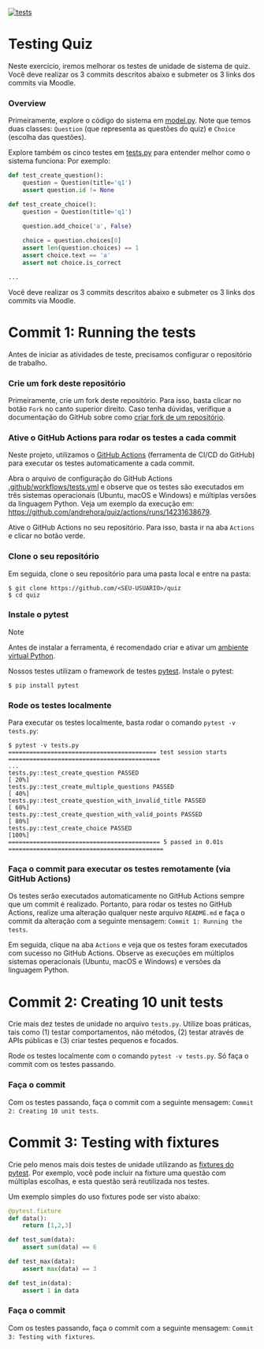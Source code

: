 [![tests](https://github.com/andrehora/quiz/actions/workflows/tests.yml/badge.svg)](https://github.com/andrehora/quiz/actions/workflows/tests.yml)
 
# Testing Quiz

Neste exercício, iremos melhorar os testes de unidade de sistema de quiz.
Você deve realizar os 3 commits descritos abaixo e submeter os 3 links dos commits via Moodle.

### Overview

Primeiramente, explore o código do sistema em [model.py](https://github.com/andrehora/quiz/blob/main/model.py).
Note que temos duas classes: `Question` (que representa as questões do quiz) e `Choice` (escolha das questões).

Explore também os cinco testes em [tests.py](https://github.com/andrehora/quiz/blob/main/tests.py) para entender melhor como o sistema funciona:
Por exemplo:

```python
def test_create_question():
    question = Question(title='q1')
    assert question.id != None

def test_create_choice():
    question = Question(title='q1')
    
    question.add_choice('a', False)

    choice = question.choices[0]
    assert len(question.choices) == 1
    assert choice.text == 'a'
    assert not choice.is_correct

...
```

Você deve realizar os 3 commits descritos abaixo e submeter os 3 links dos commits via Moodle.

# Commit 1: Running the tests

Antes de iniciar as atividades de teste, precisamos configurar o repositório de trabalho.

### Crie um fork deste repositório

Primeiramente, crie um fork deste repositório.
Para isso, basta clicar no botão `Fork` no canto superior direito.
Caso tenha dúvidas, verifique a documentação do GitHub sobre como [criar fork de um repositório](https://docs.github.com/pt/pull-requests/collaborating-with-pull-requests/working-with-forks/fork-a-repo).

### Ative o GitHub Actions para rodar os testes a cada commit

Neste projeto, utilizamos o [GitHub Actions](https://github.com/features/actions) (ferramenta de CI/CD do GitHub) para executar os testes automaticamente a cada commit.

Abra o arquivo de configuração do GitHub Actions [.github/workflows/tests.yml](https://github.com/andrehora/quiz/blob/main/.github/workflows/tests.yml) e observe que os testes são executados em três sistemas operacionais (Ubuntu, macOS e Windows) e múltiplas versões da linguagem Python.
Veja um exemplo da execução em: https://github.com/andrehora/quiz/actions/runs/14231638679.

Ative o GitHub Actions no seu repositório.
Para isso, basta ir na aba `Actions` e clicar no botão verde.

### Clone o seu repositório

Em seguida, clone o seu repositório para uma pasta local e entre na pasta:

```
$ git clone https://github.com/<SEU-USUARIO>/quiz
$ cd quiz
```

### Instale o pytest

> [!NOTE]
> Antes de instalar a ferramenta, é recomendado criar e ativar um [ambiente virtual Python](https://packaging.python.org/en/latest/guides/installing-using-pip-and-virtual-environments/#create-and-use-virtual-environments).

Nossos testes utilizam o framework de testes [pytest](https://docs.pytest.org).
Instale o pytest:

```
$ pip install pytest
```

### Rode os testes localmente

Para executar os testes localmente, basta rodar o comando `pytest -v tests.py`:

```
$ pytest -v tests.py
========================================== test session starts ===========================================
...                                                                                     
tests.py::test_create_question PASSED                                                              [ 20%]
tests.py::test_create_multiple_questions PASSED                                                    [ 40%]
tests.py::test_create_question_with_invalid_title PASSED                                           [ 60%]
tests.py::test_create_question_with_valid_points PASSED                                            [ 80%]
tests.py::test_create_choice PASSED                                                                [100%]
=========================================== 5 passed in 0.01s ============================================
```

### Faça o commit para executar os testes remotamente (via GitHub Actions)

Os testes serão executados automaticamente no GitHub Actions sempre que um commit é realizado.
Portanto, para rodar os testes no GitHub Actions, realize uma alteração qualquer neste arquivo `README.md` e faça o commit da alteração com a seguinte mensagem: `Commit 1: Running the tests`.

Em seguida, clique na aba `Actions` e veja que os testes foram executados com sucesso no GitHub Actions. 
Observe as execuções em múltiplos sistemas operacionais (Ubuntu, macOS e Windows) e versões da linguagem Python.

# Commit 2: Creating 10 unit tests

Crie mais dez testes de unidade no arquivo `tests.py`.
Utilize boas práticas, tais como (1) testar comportamentos, não métodos, (2) testar através de APIs públicas e (3) criar testes pequenos e focados.

Rode os testes localmente com o comando `pytest -v tests.py`.
Só faça o commit com os testes passando.

### Faça o commit
Com os testes passando, faça o commit com a seguinte mensagem: `Commit 2: Creating 10 unit tests`.

# Commit 3: Testing with fixtures

Crie pelo menos mais dois testes de unidade utilizando as [fixtures do pytest](https://docs.pytest.org/en/stable/explanation/fixtures.html).
Por exemplo, você pode incluir na fixture uma questão com múltiplas escolhas, e esta questão será reutilizada nos testes.

Um exemplo simples do uso fixtures pode ser visto abaixo:

```python
@pytest.fixture
def data():
    return [1,2,3]

def test_sum(data):
    assert sum(data) == 6

def test_max(data):
    assert max(data) == 3

def test_in(data):
    assert 1 in data
```

### Faça o commit
Com os testes passando, faça o commit com a seguinte mensagem: `Commit 3: Testing with fixtures`.
